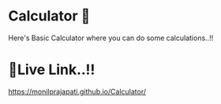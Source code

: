 # Calculator 📱
Here's Basic Calculator where you can do some calculations..!!
# 🔗Live Link..!!
https://monilprajapati.github.io/Calculator/
